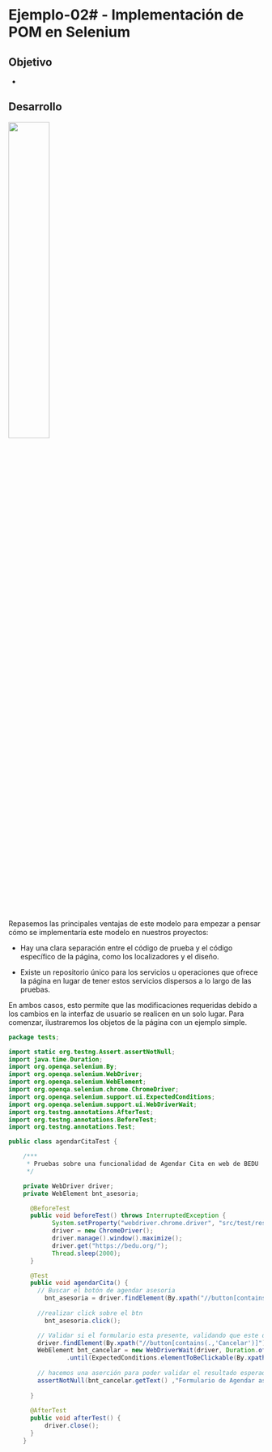 # Ejemplo-02# - Implementación de POM en Selenium

## Objetivo

* 

## Desarrollo


<img src="assets/pom_2.png" width="40%"> 

Repasemos las principales ventajas de este modelo para empezar a pensar cómo se implementaría este modelo en nuestros proyectos:

- Hay una clara separación entre el código de prueba y el código específico de la página, como los localizadores y el diseño.

- Existe un repositorio único para los servicios u operaciones que ofrece la página en lugar de tener estos servicios dispersos a lo largo de las pruebas.

En ambos casos, esto permite que las modificaciones requeridas debido a los cambios en la interfaz de usuario se realicen en un solo lugar. Para comenzar, ilustraremos los objetos de la página con un ejemplo simple.

```Java
package tests;

import static org.testng.Assert.assertNotNull;
import java.time.Duration;
import org.openqa.selenium.By;
import org.openqa.selenium.WebDriver;
import org.openqa.selenium.WebElement;
import org.openqa.selenium.chrome.ChromeDriver;
import org.openqa.selenium.support.ui.ExpectedConditions;
import org.openqa.selenium.support.ui.WebDriverWait;
import org.testng.annotations.AfterTest;
import org.testng.annotations.BeforeTest;
import org.testng.annotations.Test;

public class agendarCitaTest {

	/***
	 * Pruebas sobre una funcionalidad de Agendar Cita en web de BEDU
	 */

	private WebDriver driver;
	private WebElement bnt_asesoria;

	  @BeforeTest
	  public void beforeTest() throws InterruptedException {
			System.setProperty("webdriver.chrome.driver", "src/test/resources/webdrivers/chromedriver");
			driver = new ChromeDriver();
			driver.manage().window().maximize();
			driver.get("https://bedu.org/");
			Thread.sleep(2000);	
	  }

	  @Test
	  public void agendarCita() {
	    // Buscar el botón de agendar asesoria
		  bnt_asesoria = driver.findElement(By.xpath("//button[contains(.,'Agendar Asesoría')]"));
	    
	    //realizar click sobre el btn
		  bnt_asesoria.click();

	    // Validar si el formulario esta presente, validando que este desplegado el boton cancelar en la pantalla
	    driver.findElement(By.xpath("//button[contains(.,'Cancelar')]")).isDisplayed();
	    WebElement bnt_cancelar = new WebDriverWait(driver, Duration.ofSeconds(10))
	            .until(ExpectedConditions.elementToBeClickable(By.xpath("//button[contains(.,'Cancelar')]")));
	    
	    // hacemos una aserción para poder validar el resultado esperado de nuestra prueba
	    assertNotNull(bnt_cancelar.getText() ,"Formulario de Agendar asesoria esta desplegado exitosamente");
	    
	  }
	  
	  @AfterTest
	  public void afterTest() {
		  driver.close();
	  }
	}
```
